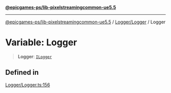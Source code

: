 [**@epicgames-ps/lib-pixelstreamingcommon-ue5.5**](../../../README.md)

***

[@epicgames-ps/lib-pixelstreamingcommon-ue5.5](../../../README.md) / [Logger/Logger](../README.md) / Logger

# Variable: Logger

> **Logger**: [`ILogger`](../interfaces/ILogger.md)

## Defined in

[Logger/Logger.ts:156](https://github.com/mcottontensor/PixelStreamingInfrastructure/blob/80aa060d880a8c194a04b83f18bd1ee360ab20e1/Common/src/Logger/Logger.ts#L156)
